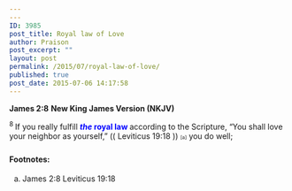```yaml
---
---
ID: 3985
post_title: Royal law of Love
author: Praison
post_excerpt: ""
layout: post
permalink: /2015/07/royal-law-of-love/
published: true
post_date: 2015-07-06 14:17:58
---
```

<strong>James 2:8</strong>
<strong> New King James Version (NKJV)</strong>

<span id="en-NKJV-30302" class="text Jas-2-8"><sup class="versenum">8 </sup>If you really fulfill <strong><span style="color: #0000ff;"><i>the</i> royal law</span> </strong>according to the Scripture, <span class="oblique">“You shall love your neighbor as yourself,” (( Leviticus 19:18 )) </span><sup class="footnote" style="box-sizing: border-box; font-size: 0.625em; line-height: 22px; position: relative; vertical-align: top; top: 0px;" data-fn="#fen-NKJV-30302a" data-link="[&lt;a href=&quot;#fen-NKJV-30302a&quot; title=&quot;See footnote a&quot;&gt;a&lt;/a&gt;]">[a]</sup> you do well;</span>
<div class="footnotes">
<h4>Footnotes:</h4>
<ol type="a">
	<li id="fen-NKJV-30302a">James 2:8 <span class="footnote-text">Leviticus 19:18</span></li>
</ol>
</div>